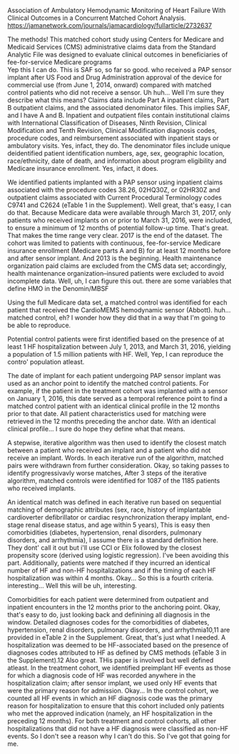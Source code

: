  Association of Ambulatory Hemodynamic Monitoring of Heart Failure With Clinical Outcomes in a Concurrent Matched Cohort Analysis.
 https://jamanetwork.com/journals/jamacardiology/fullarticle/2732637

 The methods!
 This matched cohort study using Centers for Medicare and Medicaid Services (CMS) administrative claims data from the Standard Analytic File was designed to evaluate clinical outcomes in beneficiaries of fee-for-service Medicare programs\
    Yep this I can do. This is SAF so, so far so good. 
  who received a PAP sensor implant after US Food and Drug Administration approval of the device for commercial use (from June 1, 2014, onward) compared with matched control patients who did not receive a sensor. 
    Uh huh... Well I'm sure they describe what this means? 
  Claims data include Part A inpatient claims, Part B outpatient claims, and the associated denominator files.
    This implies SAF, and I have A and B.
  Inpatient and outpatient files contain institutional claims with International Classification of Diseases, Ninth Revision, Clinical Modification and Tenth Revision, Clinical Modification diagnosis codes, procedure codes, and reimbursement associated with inpatient stays or ambulatory visits. 
    Yes, infact, they do. 
  The denominator files include unique deidentified patient identification numbers, age, sex, geographic location, race/ethnicity, date of death, and information about program eligibility and Medicare insurance enrollment.
    Yes, infact, it does. 

We identified patients implanted with a PAP sensor using inpatient claims associated with the procedure codes 38.26, 02HQ30Z, or 02HR30Z and outpatient claims associated with Current Procedural Terminology codes C9741 and C2624 (eTable 1 in the Supplement). 
    Well great, that's easy, I can do that. 
Because Medicare data were available through March 31, 2017, only patients who received implants on or prior to March 31, 2016, were included, to ensure a minimum of 12 months of potential follow-up time. 
    That's great. That makes the time range very clear. 2017 is the end of the dataset.
The cohort was limited to patients with continuous, fee-for-service Medicare insurance enrollment (Medicare parts A and B) for at least 12 months before and after sensor implant. 
    And 2013 is the beginning. 
Health maintenance organization paid claims are excluded from the CMS data set; accordingly, health maintenance organization–insured patients were excluded to avoid incomplete data.
    Well, uh, I can figure this out. there are some variables that define HMO in the Denomin/MBSF

Using the full Medicare data set, a matched control was identified for each patient that received the CardioMEMS hemodynamic sensor (Abbott). 
    huh... matched control, eh? I wonder how they did that in a way that I'm going to be able to reproduce.

Potential control patients were first identified based on the presence of at least 1 HF hospitalization between July 1, 2013, and March 31, 2016, yielding a population of 1.5 million patients with HF. 
    Well, Yep, I can reproduce the contro' population atleast.

The date of implant for each patient undergoing PAP sensor implant was used as an anchor point to identify the matched control patients. For example, if the patient in the treatment cohort was implanted with a sensor on January 1, 2016, this date served as a temporal reference point to find a matched control patient with an identical clinical profile in the 12 months prior to that date. All patient characteristics used for matching were retrieved in the 12 months preceding the anchor date.
    With an identical clinical profile... I sure do hope they define what that means.

A stepwise, iterative algorithm was then used to identify the closest match between a patient who received an implant and a patient who did not receive an implant. 
    Words.
In each iterative run of the algorithm, matched pairs were withdrawn from further consideration. 
    Okay, so taking passes to identify progressivavly worse matches,
After 3 steps of the iterative algorithm, matched controls were identified for 1087 of the 1185 patients who received implants. 

An identical match was defined in each iterative run based on sequential matching of demographic attributes (sex, race, history of implantable cardioverter defibrillator or cardiac resynchronization therapy implant, end-stage renal disease status, and age within 5 years), 
    This is easy
then comorbidities (diabetes, hypertension, renal disorders, pulmonary disorders, and arrhythmia), 
    I assume there is a standard definition here. They dont' call it out but i'll use CCI or Elix
followed by the closest propensity score (derived using logistic regression). 
    I've been avoiding this part. 
Additionally, patients were matched if they incurred an identical number of HF and non-HF hospitalizations and if the timing of each HF hospitalization was within 4 months. 
    Okay... So this is a fourth criteria. interesting... Well this will be uh, interesting. 


Comorbidities for each patient were determined from outpatient and inpatient encounters in the 12 months prior to the anchoring point. 
    Okay, that's easy to do, just looking back and definining all diagnosis in the window. 
Detailed diagnoses codes for the comorbidities of diabetes, hypertension, renal disorders, pulmonary disorders, and arrhythmia10,11 are provided in eTable 2 in the Supplement. 
    Great, that's just what I needed. 
A hospitalization was deemed to be HF-associated based on the presence of diagnoses codes attributed to HF as defined by CMS methods (eTable 3 in the Supplement).12 
    Also great. THis paper is involved but well defined atleast. 
In the treatment cohort, we identified preimplant HF events as those for which a diagnosis code of HF was recorded anywhere in the hospitalization claim; after sensor implant, we used only HF events that were the primary reason for admission.
    Okay...
In the control cohort, we counted all HF events in which an HF diagnosis code was the primary reason for hospitalization to ensure that this cohort included only patients who met the approved indication (namely, an HF hospitalization in the preceding 12 months). For both treatment and control cohorts, all other hospitalizations that did not have a HF diagnosis were classified as non-HF events.
    So I don't see a reason why I can't do this. So I've got that going for me. 